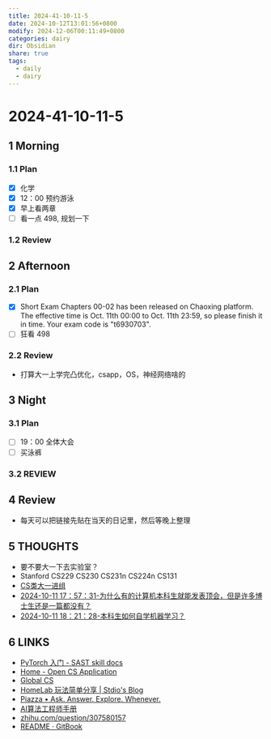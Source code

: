 ```yaml
---
title: 2024-41-10-11-5
date: 2024-10-12T13:01:56+0800
modify: 2024-12-06T00:11:49+0800
categories: dairy
dir: Obsidian
share: true
tags:
  - daily
  - dairy
---
```


# 2024-41-10-11-5

## 1 Morning

### 1.1 Plan

- [x] 化学
- [x] 12：00 预约游泳
- [x] 早上看两章
- [ ] 看一点 498, 规划一下

### 1.2 Review

## 2 Afternoon

### 2.1 Plan

- [x] Short Exam Chapters 00-02 has been released on Chaoxing platform. The effective time is Oct. 11th 00:00 to Oct. 11th 23:59, so please finish it in time. Your exam code is "t6930703".
- [ ] 狂看 498

### 2.2 Review

- 打算大一上学完凸优化，csapp，OS，神经网络啥的

## 3 Night

### 3.1 Plan

- [ ] 19：00 全体大会
- [ ] 买泳裤

### 3.2 REVIEW

## 4 Review

- 每天可以把链接先贴在当天的日记里，然后等晚上整理

## 5 THOUGHTS

- 要不要大一下去实验室？
- Stanford CS229 CS230 CS231n CS224n CS131
- [CS类大一进组](CS%E7%B1%BB%E5%A4%A7%E4%B8%80%E8%BF%9B%E7%BB%84.md)
- [2024-10-11 17：57：31-为什么有的计算机本科生就能发表顶会，但是许多博士生还是一篇都没有？](2024-10-11%2017%EF%BC%9A57%EF%BC%9A31-%E4%B8%BA%E4%BB%80%E4%B9%88%E6%9C%89%E7%9A%84%E8%AE%A1%E7%AE%97%E6%9C%BA%E6%9C%AC%E7%A7%91%E7%94%9F%E5%B0%B1%E8%83%BD%E5%8F%91%E8%A1%A8%E9%A1%B6%E4%BC%9A%EF%BC%8C%E4%BD%86%E6%98%AF%E8%AE%B8%E5%A4%9A%E5%8D%9A%E5%A3%AB%E7%94%9F%E8%BF%98%E6%98%AF%E4%B8%80%E7%AF%87%E9%83%BD%E6%B2%A1%E6%9C%89%EF%BC%9F.md)
- [2024-10-11 18：21：28-本科生如何自学机器学习？](2024-10-11%2018%EF%BC%9A21%EF%BC%9A28-%E6%9C%AC%E7%A7%91%E7%94%9F%E5%A6%82%E4%BD%95%E8%87%AA%E5%AD%A6%E6%9C%BA%E5%99%A8%E5%AD%A6%E4%B9%A0%EF%BC%9F.md)

## 6 LINKS

- [PyTorch 入门 - SAST skill docs](https://docs.net9.org/ai-ml/pytorch/)
- [Home - Open CS Application](https://opencs.app/)
- [Global CS](https://global-cs-application.github.io/)
- [HomeLab 玩法简单分享 | Stdio's Blog](https://blog.stdioa.com/2021/09/homelab-share/index.html)
- [Piazza • Ask. Answer. Explore. Whenever.](https://piazza.com/class)
- [AI算法工程师手册](https://www.huaxiaozhuan.com/)
- [zhihu.com/question/307580157](https://www.zhihu.com/question/307580157)
- [README · GitBook](https://scu-cs-runner.github.io/SurviveSCUManual/)